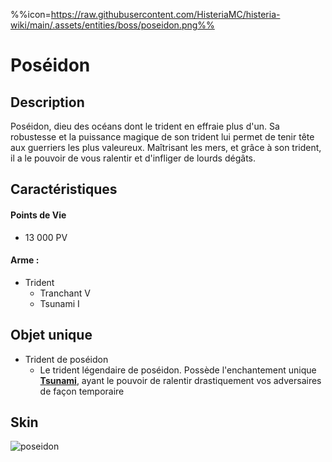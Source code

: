 %%icon=https://raw.githubusercontent.com/HisteriaMC/histeria-wiki/main/.assets/entities/boss/poseidon.png%%
# Poséidon

## Description 
Poséidon, dieu des océans dont le trident en effraie plus d'un. Sa robustesse et la puissance magique de son trident lui permet de tenir tête aux guerriers les plus valeureux. Maîtrisant les mers, et grâce à son trident, il a le pouvoir de vous ralentir et d'infliger de lourds dégâts.

## Caractéristiques

#### __Points de Vie__
+ 13 000 PV

#### __Arme :__
+ Trident 
  - Tranchant V
  - Tsunami I

## Objet unique 
+ Trident de poséidon
  - Le trident légendaire de poséidon. Possède l'enchantement unique [__Tsunami__](https://histeria.zelytra.fr/wiki/enchants/tsunami), ayant le pouvoir de ralentir drastiquement vos adversaires de façon temporaire

## Skin

![poseidon](https://raw.githubusercontent.com/HisteriaMC/histeria-wiki/main/.assets/entities/boss/poseidon.png)
